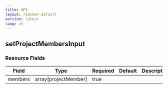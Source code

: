 ```yaml
---
title: API
layout: rancher-default
version: latest
lang: zh
---
```


## setProjectMembersInput





### Resource Fields

Field | Type | Required | Default | Description
---|---|---|---|---
members | array[projectMember] | true |  | 

